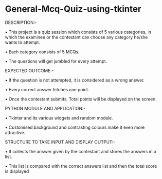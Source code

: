 # General-Mcq-Quiz-using-tkinter
DESCRIPTION:-

• This project is a quiz session which consists of 5 various categories, in which the examinee or the contestant can choose any category he/she wants to 
attempt. 

• Each category consists of 5 MCQs. 

• The questions will get jumbled for every attempt. 

EXPECTED OUTCOME:-

• If the question is not attempted, it is considered as a wrong answer.

• Every correct answer fetches one point. 

• Once the contestant submits, Total points will be displayed on the screen.

 PYTHON MODULE AND APPLICATION:-

• Tkinter and its various widgets and random module.

• Customised background and contrasting colours make it even more attractive.

 STRUCTURE TO TAKE INPUT AND DISPLAY OUTPUT:-

• It collects the answer given by the contestant and stores the answers in a list. 

• This list is compared with the correct answers list and then the total score is displayed
